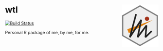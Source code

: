 # wtl <img src="man/figures/logo.svg" align="right" height=140/>

[![Build Status](https://travis-ci.org/heavywatal/rwtl.svg?branch=master)](https://travis-ci.org/heavywatal/rwtl)

Personal R package of me, by me, for me.
